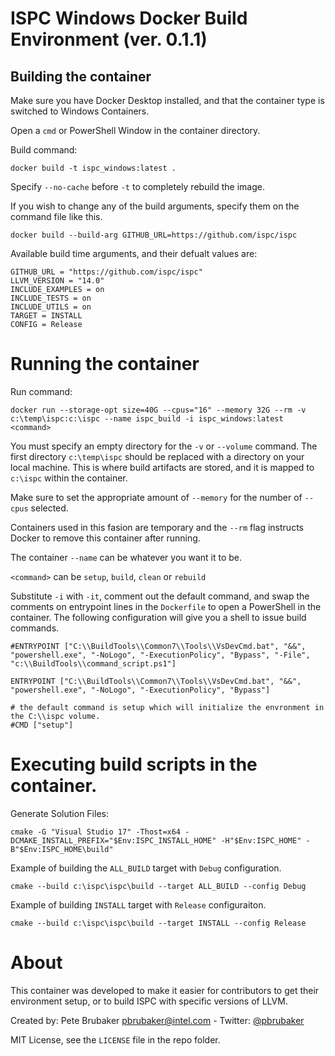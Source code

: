 # ISPC Windows Docker Build Environment (ver. 0.1.1)

## Building the container

Make sure you have Docker Desktop installed, and that the container type is switched to Windows Containers.

Open a `cmd` or PowerShell Window in the container directory.

Build command: 

    docker build -t ispc_windows:latest .

Specify `--no-cache` before `-t` to completely rebuild the image.

If you wish to change any of the build arguments, specify them on the command file like this.

    docker build --build-arg GITHUB_URL=https://github.com/ispc/ispc

Available build time arguments, and their defualt values are:

    GITHUB_URL = "https://github.com/ispc/ispc"
    LLVM_VERSION = "14.0"
    INCLUDE_EXAMPLES = on
    INCLUDE_TESTS = on
    INCLUDE_UTILS = on
    TARGET = INSTALL
    CONFIG = Release

# Running the container

Run command: 

    docker run --storage-opt size=40G --cpus="16" --memory 32G --rm -v c:\temp\ispc:c:\ispc --name ispc_build -i ispc_windows:latest <command>

You must specify an empty directory for the `-v` or `--volume` command.  The first directory `c:\temp\ispc` should be replaced with a directory on your local machine.  This is where build artifacts are stored, and it is mapped to `c:\ispc` within the container.

Make sure to set the appropriate amount of `--memory` for the number of `--cpus` selected.

Containers used in this fasion are temporary and the `--rm` flag instructs Docker to remove this container after running.

The container `--name` can be whatever you want it to be.

`<command>` can be `setup`, `build`, `clean` or `rebuild`

Substitute `-i` with `-it`, comment out the default command, and swap the comments on entrypoint lines in the `Dockerfile` to open a PowerShell in the container.  The following configuration will give you a shell to issue build commands.
   
    #ENTRYPOINT ["C:\\BuildTools\\Common7\\Tools\\VsDevCmd.bat", "&&", "powershell.exe", "-NoLogo", "-ExecutionPolicy", "Bypass", "-File", "c:\\BuildTools\\command_script.ps1"]

    ENTRYPOINT ["C:\\BuildTools\\Common7\\Tools\\VsDevCmd.bat", "&&", "powershell.exe", "-NoLogo", "-ExecutionPolicy", "Bypass"]

    # the default command is setup which will initialize the envronment in the C:\\ispc volume.
    #CMD ["setup"]

# Executing build scripts in the container.

Generate Solution Files:

    cmake -G "Visual Studio 17" -Thost=x64 -DCMAKE_INSTALL_PREFIX="$Env:ISPC_INSTALL_HOME" -H"$Env:ISPC_HOME" -B"$Env:ISPC_HOME\build"

Example of building the `ALL_BUILD` target with `Debug` configuration.
    
    cmake --build c:\ispc\ispc\build --target ALL_BUILD --config Debug

Example of building `INSTALL` target with `Release` configuraiton.

    cmake --build c:\ispc\ispc\build --target INSTALL --config Release

# About

This container was developed to make it easier for contributors to get their environment setup, or to build ISPC with specific versions of LLVM.

Created by: Pete Brubaker <pbrubaker@intel.com> - Twitter: [@pbrubaker](https://twitter.com/pbrubaker)

MIT License, see the `LICENSE` file in the repo folder.
